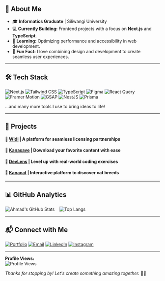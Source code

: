 ## 🚀 About Me

- 🎓 **Informatics Graduate** | Siliwangi University  
- 💻 **Currently Building:** Frontend projects with a focus on **Next.js** and **TypeScript**.  
- 🌱 **Learning:** Optimizing performance and accessibility in web development.  
- 🎯 **Fun Fact:** I love combining design and development to create seamless user experiences.  

---

## 🛠️ Tech Stack

![Next.js](https://img.shields.io/badge/Next.js-000000?style=for-the-badge&logo=nextdotjs&logoColor=white)
![Tailwind CSS](https://img.shields.io/badge/Tailwind_CSS-38B2AC?style=for-the-badge&logo=tailwind-css&logoColor=white)
![TypeScript](https://img.shields.io/badge/TypeScript-007ACC?style=for-the-badge&logo=typescript&logoColor=white)
![Figma](https://img.shields.io/badge/Figma-F24E1E?style=for-the-badge&logo=figma&logoColor=white)
![React Query](https://img.shields.io/badge/React_Query-FF4154?style=for-the-badge&logo=react-query&logoColor=white)
![Framer Motion](https://img.shields.io/badge/Framer_Motion-0055FF?style=for-the-badge&logo=framer&logoColor=white)
![GSAP](https://img.shields.io/badge/GSAP-88CE02?style=for-the-badge&logo=greensock&logoColor=white)
![NestJS](https://img.shields.io/badge/NestJS-E0234E?style=for-the-badge&logo=nestjs&logoColor=white)
![Prisma](https://img.shields.io/badge/Prisma-2D3748?style=for-the-badge&logo=prisma&logoColor=white)

…and many more tools I use to bring ideas to life!

---

## 🌟 Projects

#### 🔗 [Widi](https://www.widi.web.id/) | A platform for seamless licensing partnerships

#### 🔗 [Kanasave](https://kanasave.vercel.app/) | Download your favorite content with ease

#### 🔗 [DevLens](https://thedevlens.vercel.app/) | Level up with real-world coding exercises

#### 🔗 [Kanacat](https://kanacat.vercel.app/) | Interactive platform to discover cat breeds 

---

## 📊 GitHub Analytics

![Ahmad's GitHub Stats](https://github-readme-stats.vercel.app/api?username=ahmadbisry-1626&show_icons=true&theme=radical&hide_border=true)&nbsp;&nbsp;&nbsp; 
![Top Langs](https://github-readme-stats.vercel.app/api/top-langs/?username=ahmadbisry-1626&layout=compact&theme=radical&hide_border=true)

---

## 📬 Connect with Me

[![Portfolio](https://img.shields.io/badge/Portfolio-000000?style=for-the-badge&logo=vercel&logoColor=white)](https://ahmadbisry.vercel.app/) 
[![Email](https://img.shields.io/badge/Email-D14836?style=for-the-badge&logo=gmail&logoColor=white)](mailto:ahmadbisry1626@gmail.com) 
[![LinkedIn](https://img.shields.io/badge/LinkedIn-0077B5?style=for-the-badge&logo=linkedin&logoColor=white)](https://www.linkedin.com/in/ahmad-bisry/) 
[![Instagram](https://img.shields.io/badge/Instagram-E4405F?style=for-the-badge&logo=instagram&logoColor=white)](https://www.instagram.com/ahmadbirsy/)

---

**Profile Views:**  
![Profile Views](https://komarev.com/ghpvc/?username=ahmadbisry-1626&color=blueviolet&style=flat-square)

*Thanks for stopping by! Let's create something amazing together.* 🎨🚀
